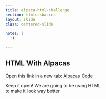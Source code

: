 ```yaml
---
title: alpaca-html-challenge
section: htmlcssbasics
layout: slide
class: centered-slide

notes: |
  :)

---
```


## HTML With Alpacas

Open this link in a new tab: <a href="http://codepen.io/gatherworkshops/pen/KDvtC?editors=100" target="_blank">Alpacas Code</a>

Keep it open! We are going to be using HTML<br>
to make it look way better.

